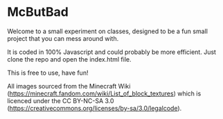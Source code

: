 # McButBad
  Welcome to a small experiment on classes, designed to be a fun small project that you can mess around with.
  
  It is coded in 100% Javascript and could probably be more efficient.
  Just clone the repo and open the index.html file.
  
  This is free to use, have fun!
  
  All images sourced from the Minecraft Wiki (https://minecraft.fandom.com/wiki/List_of_block_textures)
  which is licenced under the CC BY-NC-SA 3.0 (https://creativecommons.org/licenses/by-sa/3.0/legalcode).
